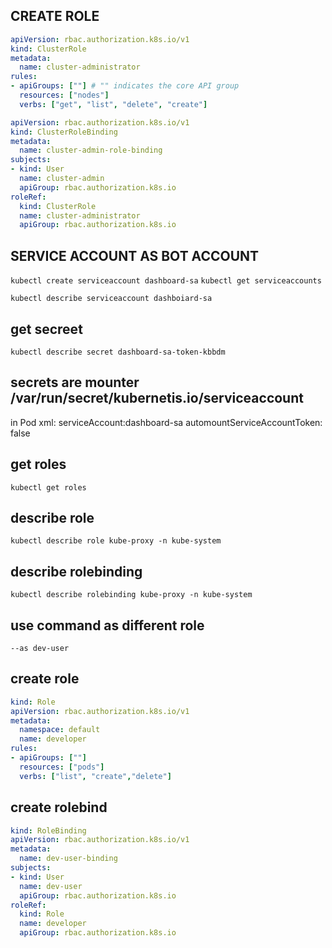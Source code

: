 ## CREATE ROLE

```yaml
apiVersion: rbac.authorization.k8s.io/v1
kind: ClusterRole
metadata:
  name: cluster-administrator
rules:
- apiGroups: [""] # "" indicates the core API group
  resources: ["nodes"]
  verbs: ["get", "list", "delete", "create"]
```

```yaml
apiVersion: rbac.authorization.k8s.io/v1
kind: ClusterRoleBinding
metadata:
  name: cluster-admin-role-binding
subjects:
- kind: User
  name: cluster-admin
  apiGroup: rbac.authorization.k8s.io
roleRef:
  kind: ClusterRole
  name: cluster-administrator
  apiGroup: rbac.authorization.k8s.io
```

## SERVICE ACCOUNT AS BOT ACCOUNT

`kubectl create serviceaccount dashboard-sa`
`kubectl get serviceaccounts`

`kubectl describe serviceaccount dashboiard-sa`

## get secreet
`kubectl describe secret dashboard-sa-token-kbbdm`

## secrets are mounter /var/run/secret/kubernetis.io/serviceaccount

in Pod xml:
  serviceAccount:dashboard-sa
  automountServiceAccountToken: false


## get roles

`kubectl get roles`

## describe role
`kubectl describe role kube-proxy -n kube-system`

## describe rolebinding
`kubectl describe rolebinding kube-proxy -n kube-system`

## use command as different role
`--as dev-user`

## create role 

```yaml
kind: Role
apiVersion: rbac.authorization.k8s.io/v1
metadata:
  namespace: default
  name: developer
rules:
- apiGroups: [""]
  resources: ["pods"]
  verbs: ["list", "create","delete"]
```

## create rolebind

```yaml
kind: RoleBinding
apiVersion: rbac.authorization.k8s.io/v1
metadata:
  name: dev-user-binding
subjects:
- kind: User
  name: dev-user
  apiGroup: rbac.authorization.k8s.io
roleRef:
  kind: Role
  name: developer
  apiGroup: rbac.authorization.k8s.io
```
